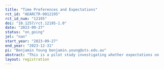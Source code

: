 ```yaml
---
title: "Time Preferences and Expectations"
rct_id: "AEARCTR-0012195"
rct_id_num: "12195"
doi: "10.1257/rct.12195-1.0"
date: "2023-09-27"
status: "on_going"
jel: "nan"
start_year: "2023-09-27"
end_year: "2023-12-31"
pi: "Benjamin Young benjamin.young@uts.edu.au"
abstract: "This is a pilot study investigating whether expectations on the timing of payments affect elicited time preferences. "
layout: registration
---
```


